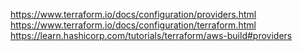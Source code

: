 https://www.terraform.io/docs/configuration/providers.html
https://www.terraform.io/docs/configuration/terraform.html
https://learn.hashicorp.com/tutorials/terraform/aws-build#providers